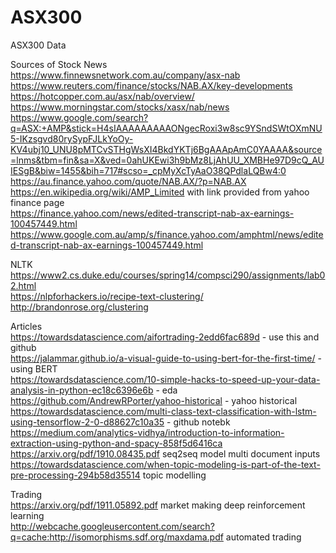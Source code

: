 # ASX300  
ASX300 Data  

Sources of Stock News   
https://www.finnewsnetwork.com.au/company/asx-nab  
https://www.reuters.com/finance/stocks/NAB.AX/key-developments  
https://hotcopper.com.au/asx/nab/overview/  
https://www.morningstar.com/stocks/xasx/nab/news  
https://www.google.com/search?q=ASX:+AMP&stick=H4sIAAAAAAAAAONgecRoxi3w8sc9YSndSWtOXmNU5-IKzsgvd80rySypFJLkYoOy-KV4ubj10_UNU8pMTCvSTHgWsXI4BkdYKTj6BgAAApAmC0YAAAA&source=lnms&tbm=fin&sa=X&ved=0ahUKEwi3h9bMz8LjAhUU_XMBHe97D9cQ_AUIESgB&biw=1455&bih=717#scso=_cpMyXcTyAaO38QPdlaLQBw4:0  
https://au.finance.yahoo.com/quote/NAB.AX/?p=NAB.AX  
https://en.wikipedia.org/wiki/AMP_Limited with link provided from yahoo finance page  
https://finance.yahoo.com/news/edited-transcript-nab-ax-earnings-100457449.html
https://www.google.com.au/amp/s/finance.yahoo.com/amphtml/news/edited-transcript-nab-ax-earnings-100457449.html  

NLTK  
https://www2.cs.duke.edu/courses/spring14/compsci290/assignments/lab02.html  
https://nlpforhackers.io/recipe-text-clustering/  
http://brandonrose.org/clustering  

Articles  
https://towardsdatascience.com/aifortrading-2edd6fac689d - use this and github  
https://jalammar.github.io/a-visual-guide-to-using-bert-for-the-first-time/  - using BERT  
https://towardsdatascience.com/10-simple-hacks-to-speed-up-your-data-analysis-in-python-ec18c6396e6b  - eda  
https://github.com/AndrewRPorter/yahoo-historical - yahoo historical  
https://towardsdatascience.com/multi-class-text-classification-with-lstm-using-tensorflow-2-0-d88627c10a35 - github notebk  
https://medium.com/analytics-vidhya/introduction-to-information-extraction-using-python-and-spacy-858f5d6416ca  
https://arxiv.org/pdf/1910.08435.pdf seq2seq model multi document inputs  
https://towardsdatascience.com/when-topic-modeling-is-part-of-the-text-pre-processing-294b58d35514  topic modelling  


Trading  
https://arxiv.org/pdf/1911.05892.pdf market making deep reinforcement learning  
http://webcache.googleusercontent.com/search?q=cache:http://isomorphisms.sdf.org/maxdama.pdf  automated trading  
